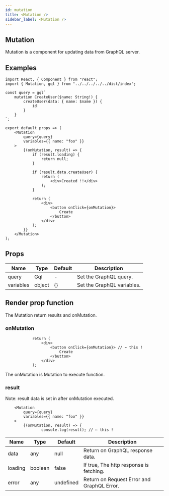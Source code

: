 ```yaml
---
id: mutation
title: <Mutation />
sidebar_label: <Mutation />
---
```


## Mutation

Mutation is a component for updating data from GraphQL server.

## Examples

```:js
import React, { Component } from "react";
import { Mutation, gql } from "../../../../../dist/index";

const query = gql`
    mutation CreateUser($name: String!) {
        createUser(data: { name: $name }) {
            id
        }
    }
`;

export default props => (
    <Mutation
        query={query}
        variables={{ name: "foo" }}
    >
        {(onMutation, result) => {
            if (result.loading) {
                return null;
            }

            if (result.data.createUser) {
                return (
                    <div>Created !!</div>
                );
            }

            return (
                <div>
                    <button onClick={onMutation}>
                        Create
                    </button>
                </div>
            );
        }}
    </Mutation>
);
```


## Props

| Name | Type | Default | Description |
----|----|----|---- 
| query | Gql | - | Set the GraphQL query. |
| variables | object | {} | Set the GraphQL variables. |

## Render prop function

The Mutation return results and onMutation.

### onMutation

```:js
            return (
                <div>
                    <button onClick={onMutation}> // ← this !
                        Create
                    </button>
                </div>
            );
```

The onMutation is Mutation to execute function. 

### result

Note: result data is set in after onMutation executed.

```:js
    <Mutation
        query={query}
        variables={{ name: "foo" }}
    >
        {(onMutation, result) => {
                console.log(result); // ← this !
```

| Name | Type | Default | Description |
----|----|----|---- 
| data | any | null | Return on GraphQL response data. |
| loading | boolean | false | If true, The http response is fetching. |
| error | any | undefined | Return on Request Error and GraphQL Error.  |

